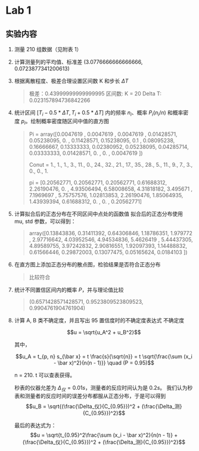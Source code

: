 # Lab 1

## 实验内容

1. 测量 210 组数据（见附表 1）
2. 计算测量列的平均值、标准差
   (3.0776666666666666, 0.0723877341200613)
3. 根据离散程度、极差合理设置区间数 K 和步长 $\Delta T$
   > 极差：0.43999999999999995
   > 区间数: K = 20
   > Delta T: 0.023157894736842266
   
4. 统计区间 $[T_i - 0.5 * \Delta T, T_i + 0.5 * \Delta T]$ 内的频率 $n_i$、概率 $P_i(n_i/n)$ 和概率密度 $p_i$。绘制概率密度随区间中值的直方图
   > Pi = array([0.0047619 , 0.0047619 , 0.0047619 , 0.01428571, 0.05238095, 0.        , 0.11428571, 0.15238095, 0.1       , 0.08095238, 0.16666667, 0.13333333, 0.02380952, 0.05238095, 0.04285714, 0.03333333, 0.01428571, 0.        , 0.        , 0.0047619 ])
   > 
   > Conut = 1.,  1.,  1.,  3., 11.,  0., 24., 32., 21., 17., 35., 28.,  5., 11.,  9.,  7.,  3.,  0.,  0.,  1.
   > 
   > pi = [0.20562771, 0.20562771, 0.20562771, 0.61688312, 2.26190476, 0.        , 4.93506494, 6.58008658, 4.31818182, 3.495671  , 7.1969697 , 5.75757576, 1.02813853, 2.26190476, 1.85064935, 1.43939394, 0.61688312, 0.        , 0.        , 0.20562771]

5. 计算拟合后的正态分布在不同区间中点处的函数值
   拟合后的正态分布使用 mu, std 参数，可以得到：
   > array([0.13843836, 0.31411392, 0.64306846, 1.18786351, 1.979772  , 2.97716642, 4.03952546, 4.94534836, 5.4626419 , 5.44437305, 4.89589755, 3.97242832, 2.90816551, 1.92097393, 1.14488832, 0.61566446, 0.29872003, 0.13077475, 0.05165624, 0.0184103 ])
6. 在直方图上添加正态分布的散点图，检验结果是否符合正态分布
   > 比较符合
7. 统计不同置信区间内的概率 $P$，并与理论值比较
   > (0.6571428571428571, 0.9523809523809523, 0.9904761904761904)
8. 计算 A, B 类不确定度，并且写出 $95%$ 置信度时的不确定度表达式
   不确定度

   $$u = \sqrt{u_A^2 + u_B^2}$$

   其中，

   $$u_A 
   = t_{p, n} s_{\bar x} 
   = t \frac{s}{\sqrt{n}} = t \sqrt{\frac{\sum (x_i - \bar x)^2}{n(n - 1)}} \quad (P = 0.95)$$

   n = 210. t 可以查表获得。

   秒表的仪器允差为 $\Delta_仪 = 0.01s$，测量者的反应时间认为是 $0.2 s$。
   我们认为秒表和测量者的反应时间的误差分布都服从正态分布，于是可以得到
   $$u_B = \sqrt{(\frac{\Delta_仪}{C_{0.95}})^2 + (\frac{\Delta_测}{C_{0.95}})^2}$$

   最后的表达式为：
   $$u = \sqrt{t_{0.95}^2\frac{\sum (x_i - \bar x)^2}{n(n - 1)} + (\frac{\Delta_仪}{C_{0.95}})^2 + (\frac{\Delta_测}{C_{0.95}})^2}$$
